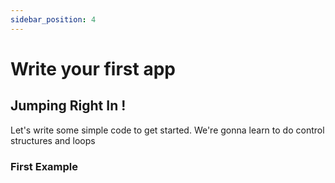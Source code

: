 ```yaml
---
sidebar_position: 4
---
```


# Write your first app

<h2>Jumping Right In !</h2>

<p>Let's write some simple code to get started. We're gonna learn to do control structures and loops</p>

<h3>First Example</h3>
<prev><code>

</code></prev>

```

